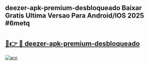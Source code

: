 ## deezer-apk-premium-desbloqueado Baixar Gratis Ultima Versao Para Android/IOS 2025 #6metq

# <h2><a href="https://ainizakaria.my?title=deezer-apk-premium-desbloqueado&ref=20M">🔗👉 🔴 deezer-apk-premium-desbloqueado</a></h2>

[![acn](https://github.com/user-attachments/assets/0f9c940e-d8b0-45ae-aac7-cd30a18b3e1c)](https://ainizakaria.my?title=deezer-apk-premium-desbloqueado&ref=20M)

